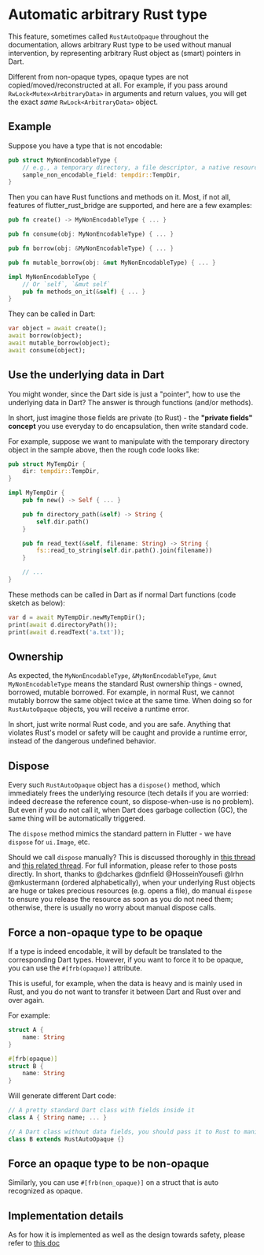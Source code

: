 # Automatic arbitrary Rust type

This feature, sometimes called `RustAutoOpaque` throughout the documentation,
allows arbitrary Rust type to be used without manual intervention,
by representing arbitrary Rust object as (smart) pointers in Dart.

Different from non-opaque types, opaque types are not copied/moved/reconstructed at all.
For example, if you pass around `RwLock<Mutex<ArbitraryData>` in arguments and return values,
you will get the exact *same* `RwLock<ArbitraryData>` object.

## Example

Suppose you have a type that is not encodable:

```rust
pub struct MyNonEncodableType {
    // e.g., a temporary directory, a file descriptor, a native resource, a lock, a channel, ...
    sample_non_encodable_field: tempdir::TempDir,
}
```

Then you can have Rust functions and methods on it.
Most, if not all, features of flutter_rust_bridge are supported,
and here are a few examples:

```rust
pub fn create() -> MyNonEncodableType { ... }

pub fn consume(obj: MyNonEncodableType) { ... }

pub fn borrow(obj: &MyNonEncodableType) { ... }

pub fn mutable_borrow(obj: &mut MyNonEncodableType) { ... }

impl MyNonEncodableType {
    // Or `self`, `&mut self`
    pub fn methods_on_it(&self) { ... }
}
```

They can be called in Dart:

```dart
var object = await create();
await borrow(object);
await mutable_borrow(object);
await consume(object);
```

## Use the underlying data in Dart

You might wonder, since the Dart side is just a "pointer",
how to use the underlying data in Dart?
The answer is through functions (and/or methods).

In short,
just imagine those fields are private (to Rust) - the **"private fields" concept** you use everyday
to do encapsulation,
then write standard code.

For example, suppose we want to manipulate with the temporary directory object in the sample above,
then the rough code looks like:

```rust
pub struct MyTempDir {
    dir: tempdir::TempDir,
}

impl MyTempDir {
    pub fn new() -> Self { ... }

    pub fn directory_path(&self) -> String {
        self.dir.path()
    }

    pub fn read_text(&self, filename: String) -> String {
        fs::read_to_string(self.dir.path().join(filename))
    }

    // ...
}
```

These methods can be called in Dart as if normal Dart functions (code sketch as below):

```dart
var d = await MyTempDir.newMyTempDir();
print(await d.directoryPath());
print(await d.readText('a.txt'));
```

## Ownership

As expected, the `MyNonEncodableType`, `&MyNonEncodableType`, `&mut MyNonEncodableType`
means the standard Rust ownership things - owned, borrowed, mutable borrowed.
For example, in normal Rust, we cannot mutably borrow the same object twice at the same time.
When doing so for `RustAutoOpaque` objects, you will receive a runtime error.

In short, just write normal Rust code, and you are safe.
Anything that violates Rust's model or safety will be caught and provide a runtime error,
instead of the dangerous undefined behavior.

## Dispose

Every such `RustAutoOpaque` object has a `dispose()` method,
which immediately frees the underlying resource
(tech details if you are worried: indeed decrease the reference count, so dispose-when-use is no problem).
But even if you do not call it,
when Dart does garbage collection (GC),
the same thing will be automatically triggered.

The `dispose` method mimics the standard pattern in Flutter -
we have `dispose` for `ui.Image`, etc.

Should we call `dispose` manually?
This is discussed thoroughly in [this thread](https://github.com/dart-lang/sdk/issues/54233)
and [this related thread](https://github.com/dart-lang/native/issues/848).
For full information, please refer to those posts directly.
In short, thanks to @dcharkes @dnfield @HosseinYousefi @lrhn @mkustermann (ordered alphabetically),
when your underlying Rust objects are huge or takes precious resources (e.g. opens a file),
do manual `dispose` to ensure you release the resource as soon as you do not need them;
otherwise, there is usually no worry about manual dispose calls.

## Force a non-opaque type to be opaque

If a type is indeed encodable, it will by default be translated to the corresponding Dart types.
However, if you want to force it to be opaque, you can use the `#[frb(opaque)]` attribute.

This is useful, for example, when the data is heavy and is mainly used in Rust,
and you do not want to transfer it between Dart and Rust over and over again.

For example:

```rust
struct A {
    name: String
}

#[frb(opaque)]
struct B {
    name: String
}
```

Will generate different Dart code:

```dart
// A pretty standard Dart class with fields inside it
class A { String name; ... }

// A Dart class without data fields, you should pass it to Rust to manipulate it
class B extends RustAutoOpaque {}
```

## Force an opaque type to be non-opaque

Similarly, you can use `#[frb(non_opaque)]` on a struct that is auto recognized as opaque.

## Implementation details

As for how it is implemented as well as the design towards safety,
please refer to [this doc](../../contributing/submodules/rust-opaque)
